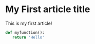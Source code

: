 # My First article title

This is my first article!

```python
def myfunction():
   return 'Hello' 
```